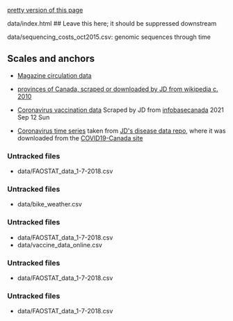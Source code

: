 
[pretty version of this page](index.html)

data/index.html ## Leave this here; it should be suppressed downstream

data/sequencing_costs_oct2015.csv: genomic sequences through time

## Scales and anchors

* [Magazine circulation data](data/circulation.csv)

* [provinces of Canada, scraped or downloaded by JD from wikipedia c. 2010](data/canada.tsv)

* [Coronavirus vaccination data](data/canada_vaccines.tsv) Scraped by JD from [infobasecanada](https://health-infobasecanada.ca/covid-19/vaccination-coverage/) 2021 Sep 12	Sun

* [Coronavirus time series](data/coronaCA.csv) taken from [JD's disease data repo](https://github.com/mac-theobio/Disease_data.git), where it was downloaded from the [COVID19-Canada site](https://wzmli.github.io/COVID19-Canada/README.md)

### Untracked files ###

* data/FAOSTAT_data_1-7-2018.csv

### Untracked files ###

* data/bike_weather.csv

### Untracked files ###

* data/FAOSTAT_data_1-7-2018.csv
* data/vaccine_data_online.csv

### Untracked files ###

* data/FAOSTAT_data_1-7-2018.csv

### Untracked files ###

* data/FAOSTAT_data_1-7-2018.csv

